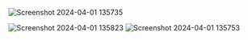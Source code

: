 ![Screenshot 2024-04-01 135735](https://github.com/Amisha0971/ANIMATED-ADD-TO-CART-BUTTON-HTML-CSS/assets/136344215/0f6afd0a-4ba9-4751-8125-93d832314928)

![Screenshot 2024-04-01 135823](https://github.com/Amisha0971/ANIMATED-ADD-TO-CART-BUTTON-HTML-CSS/assets/136344215/5945794b-5706-4d05-b988-840d3dcdbd4e)
![Screenshot 2024-04-01 135753](https://github.com/Amisha0971/ANIMATED-ADD-TO-CART-BUTTON-HTML-CSS/assets/136344215/44df5438-ddda-4585-9d60-dbfe1d0cb26a)
